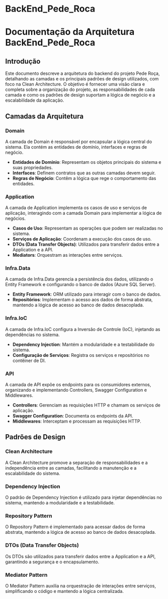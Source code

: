 # BackEnd_Pede_Roca

# Documentação da Arquitetura BackEnd_Pede_Roca

## Introdução

Este documento descreve a arquitetura do backend do projeto Pede Roça, detalhando as camadas e os principais padrões de design utilizados, com foco na Clean Architecture. O objetivo é fornecer uma visão clara e completa sobre a organização do projeto, as responsabilidades de cada camada e como os padrões de design suportam a lógica de negócio e a escalabilidade da aplicação.

## Camadas da Arquitetura

### Domain

A camada de Domain é responsável por encapsular a lógica central do sistema. Ela contém as entidades de domínio, interfaces e regras de negócio.

- **Entidades de Domínio**: Representam os objetos principais do sistema e suas propriedades.
- **Interfaces**: Definem contratos que as outras camadas devem seguir.
- **Regras de Negócio**: Contêm a lógica que rege o comportamento das entidades.

### Application

A camada de Application implementa os casos de uso e serviços de aplicação, interagindo com a camada Domain para implementar a lógica de negócios.

- **Casos de Uso**: Representam as operações que podem ser realizadas no sistema.
- **Serviços de Aplicação**: Coordenam a execução dos casos de uso.
- **DTOs (Data Transfer Objects)**: Utilizados para transferir dados entre a Application e a API.
- **Mediators**: Orquestram as interações entre serviços.

### Infra.Data

A camada de Infra.Data gerencia a persistência dos dados, utilizando o Entity Framework e configurando o banco de dados (Azure SQL Server).

- **Entity Framework**: ORM utilizado para interagir com o banco de dados.
- **Repositórios**: Implementam o acesso aos dados de forma abstrata, mantendo a lógica de acesso ao banco de dados desacoplada.

### Infra.IoC

A camada de Infra.IoC configura a Inversão de Controle (IoC), injetando as dependências no sistema.

- **Dependency Injection**: Mantém a modularidade e a testabilidade do sistema.
- **Configuração de Serviços**: Registra os serviços e repositórios no contêiner de DI.

### API

A camada de API expõe os endpoints para os consumidores externos, organizando e implementando Controllers, Swagger Configuration e Middlewares.

- **Controllers**: Gerenciam as requisições HTTP e chamam os serviços de aplicação.
- **Swagger Configuration**: Documenta os endpoints da API.
- **Middlewares**: Interceptam e processam as requisições HTTP.

## Padrões de Design

### Clean Architecture

A Clean Architecture promove a separação de responsabilidades e a independência entre as camadas, facilitando a manutenção e a escalabilidade do sistema.

### Dependency Injection

O padrão de Dependency Injection é utilizado para injetar dependências no sistema, mantendo a modularidade e a testabilidade.

### Repository Pattern

O Repository Pattern é implementado para acessar dados de forma abstrata, mantendo a lógica de acesso ao banco de dados desacoplada.

### DTOs (Data Transfer Objects)

Os DTOs são utilizados para transferir dados entre a Application e a API, garantindo a segurança e o encapsulamento.

### Mediator Pattern

O Mediator Pattern auxilia na orquestração de interações entre serviços, simplificando o código e mantendo a lógica centralizada.

